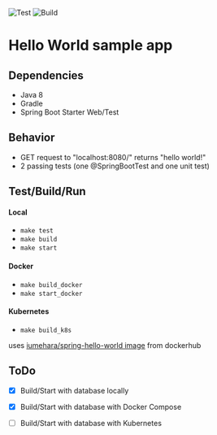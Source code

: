![Test](https://github.com/iumehara/spring-hello-world/workflows/Test/badge.svg)
![Build](https://github.com/iumehara/spring-hello-world/workflows/Build/badge.svg)

# Hello World sample app

## Dependencies
- Java 8
- Gradle
- Spring Boot Starter Web/Test

## Behavior
- GET request to "localhost:8080/" returns "hello world!" 
- 2 passing tests (one @SpringBootTest and one unit test) 

## Test/Build/Run
#### Local
- `make test`
- `make build`
- `make start`

#### Docker
- `make build_docker`
- `make start_docker`

#### Kubernetes
- `make build_k8s`

uses [iumehara/spring-hello-world image](https://hub.docker.com/r/iumehara/spring-hello-world) from dockerhub

## ToDo
- [x] Build/Start with database locally 
- [x] Build/Start with database with Docker Compose 
- [ ] Build/Start with database with Kubernetes 

